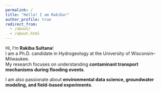 ```yaml
---
permalink: /
title: "Hello! I am Rakiba!"
author_profile: true
redirect_from: 
  - /about/
  - /about.html
---
```



Hi, I’m **Rakiba Sultana**!  
I am a Ph.D. candidate in Hydrogeology at the University of Wisconsin–Milwaukee.  
My research focuses on understanding **contaminant transport mechanisms during flooding events**.

I am also passionate about **environmental data science, groundwater modeling, and field-based experiments**.


